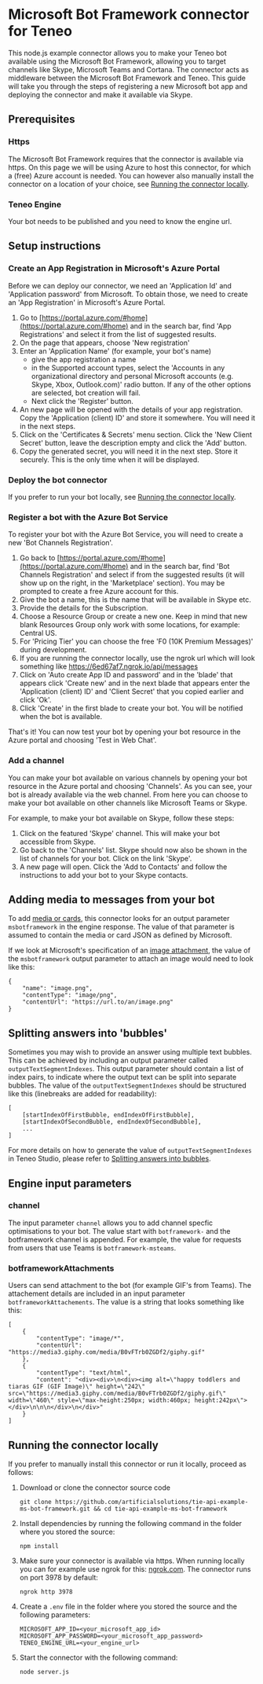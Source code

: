 # Microsoft Bot Framework connector for Teneo
This node.js example connector allows you to make your Teneo bot available using the Microsoft Bot Framework, allowing you to target channels like Skype, Microsoft Teams and Cortana. The connector acts as middleware between the Microsoft Bot Framework and Teneo. This guide will take you through the steps of registering a new Microsoft bot app and deploying the connector and make it available via Skype.

## Prerequisites
### Https
The Microsoft Bot Framework requires that the connector is available via https. On this page we will be using Azure to host this connector, for which a (free) Azure account is needed. You can however also manually install the connector on a location of your choice, see [Running the connector locally](#running-the-connector-locally).

### Teneo Engine
Your bot needs to be published and you need to know the engine url.

## Setup instructions
### Create an App Registration in Microsoft's Azure Portal
Before we can deploy our connector, we need an 'Application Id' and 'Application password' from Microsoft. To obtain those, we need to create an 'App Registration' in Microsoft's Azure Portal.
1. Go to [https://portal.azure.com/#home](https://portal.azure.com/#home) and in the search bar, find 'App Registrations' and select it from the list of suggested results.
2. On the page that appears, choose 'New registration'
3. Enter an 'Application Name' (for example, your bot's name)
    - give the app registration a name 
    - in the Supported account types, select the 'Accounts in any organizational directory and personal Microsoft accounts (e.g. Skype, Xbox, Outlook.com)' radio button. If any of the other options are selected, bot creation will fail.
    - Next click the 'Register' button.
4. An new page will be opened with the details of your app registration. Copy the 'Application (client) ID' and store it somewhere. You will need it in the next steps. 
5. Click on the 'Certificates & Secrets' menu section. Click the 'New Client Secret' button, leave the description empty and click the 'Add' button. 
6. Copy the generated secret, you will need it in the next step. Store it securely. This is the only time when it will be displayed. 

### Deploy the bot connector
If you prefer to run your bot locally, see [Running the connector locally](#running-the-connector-locally).

### Register a bot with the Azure Bot Service
To register your bot with the Azure Bot Service, you will need to create a new 'Bot Channels Registration'.
1. Go back to [https://portal.azure.com/#home](https://portal.azure.com/#home) and in the search bar, find 'Bot Channels Registration' and select if from the suggested results (it will show up on the right, in the 'Marketplace' section). You may be prompted to create a free Azure account for this.
2. Give the bot a name, this is the name that will be available in Skype etc.
3. Provide the details for the Subscription. 
4. Choose a Resource Group or create a new one. Keep in mind that new blank Resources Group only work with some locations, for example: Central US.
5. For 'Pricing Tier' you can choose the free 'F0 (10K Premium Messages)' during development.
6. If you are running the connector locally, use the ngrok url which will look something like https://6ed67af7.ngrok.io/api/messages
7. Click on 'Auto create App ID and password' and in the 'blade' that appears click 'Create new' and in the next blade that appears enter the 'Application (client) ID' and 'Client Secret' that you copied earlier and click 'Ok'.
8. Click 'Create' in the first blade to create your bot. You will be notified when the bot is available.

That's it! You can now test your bot by opening your bot resource in the Azure portal and choosing 'Test in Web Chat'.

### Add a channel
You can make your bot available on various channels by opening your bot resource in the Azure portal and choosing 'Channels'. As you can see, your bot is already available via the web channel. From here you can choose to make your bot available on other channels like Microsoft Teams or Skype. 

For example, to make your bot available on Skype, follow these steps:
1. Click on the featured 'Skype' channel. This will make your bot accessible from Skype.
2. Go back to the 'Channels' list. Skype should now also be shown in the list of channels for your bot. Click on the link 'Skype'.
3. A new page will open. Click the 'Add to Contacts' and follow the instructions to add your bot to your Skype contacts.

## Adding media to messages from your bot
To add [media or cards](https://docs.microsoft.com/en-us/azure/bot-service/bot-builder-howto-add-media-attachments?view=azure-bot-service-4.0&tabs=javascript), this connector looks for an output parameter `msbotframework` in the engine response. The value of that parameter is assumed to contain the media or card JSON as defined by Microsoft.

If we look at Microsoft's specification of an [image attachment](https://docs.microsoft.com/en-us/azure/bot-service/bot-builder-howto-add-media-attachments?view=azure-bot-service-4.0&tabs=javascript#send-attachments), the value of the `msbotframework` output parameter to attach an image would need to look like this: 
```
{
    "name": "image.png",
    "contentType": "image/png",
    "contentUrl": "https://url.to/an/image.png"
}
```

## Splitting answers into 'bubbles'
Sometimes you may wish to provide an answer using multiple text bubbles. This can be achieved by including an output parameter called `outputTextSegmentIndexes`. This output parameter should contain a list of index pairs, to indicate where the output text can be split into separate bubbles. The value of the `outputTextSegmentIndexes` should be structured like this (linebreaks are added for readability):
```
[
 	[startIndexOfFirstBubble, endIndexOfFirstBubble],
	[startIndexOfSecondBubble, endIndexOfSecondBubble],
	...
]
```

For more details on how to generate the value of `outputTextSegmentIndexes` in Teneo Studio, please refer to [Splitting answers into bubbles](https://developers.artificial-solutions.com/engine/channels/microsoft-bot-framework#splitting-answers-into-bubbles).

## Engine input parameters
### channel
The input parameter `channel` allows you to add channel specfic optimisations to your bot. The value start with `botframework-` and the botframework channel is appended. For example, the value for requests from users that use Teams is `botframework-msteams`.

### botframeworkAttachments
Users can send attachment to the bot (for example GIF's from Teams). The attachement details are included in an input parameter `botframeworkAttachements`. The value is a string that looks something like this:

```
[
    {
        "contentType": "image/*",
        "contentUrl": "https://media3.giphy.com/media/B0vFTrb0ZGDf2/giphy.gif"
    },
    {
        "contentType": "text/html",
        "content": "<div><div>\n<div><img alt=\"happy toddlers and tiaras GIF (GIF Image)\" height=\"242\" src=\"https://media3.giphy.com/media/B0vFTrb0ZGDf2/giphy.gif\" width=\"460\" style=\"max-height:250px; width:460px; height:242px\"></div>\n\n\n</div>\n</div>"
    }
]
```


## Running the connector locally
If you prefer to manually install this connector or run it locally, proceed as follows:
1. Download or clone the connector source code
    ```
    git clone https://github.com/artificialsolutions/tie-api-example-ms-bot-framework.git && cd tie-api-example-ms-bot-framework
    ```
2. Install dependencies by running the following command in the folder where you stored the source:
    ```
    npm install
    ```
3. Make sure your connector is available via https. When running locally you can for example use ngrok for this: [ngrok.com](https://ngrok.com). The connector runs on port 3978 by default:
    ```
    ngrok http 3978
    ```
4. Create a `.env` file in the folder where you stored the source and the following parameters:
    ```
    MICROSOFT_APP_ID=<your_microsoft_app_id>
    MICROSOFT_APP_PASSWORD=<your_microsoft_app_password>
    TENEO_ENGINE_URL=<your_engine_url>
    ```
5. Start the connector with the following command:
    ```
    node server.js
    ```
